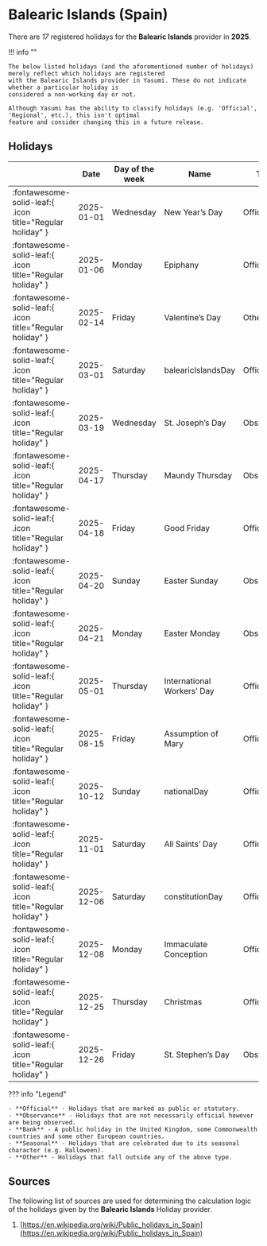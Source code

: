 # Balearic Islands (Spain)

There are _17_ registered holidays for the **Balearic Islands** provider in **2025**.

!!! info ""

    The below listed holidays (and the aforementioned number of holidays) merely reflect which holidays are registered
    with the Balearic Islands provider in Yasumi. These do not indicate whether a particular holiday is
    considered a non-working day or not.

    Although Yasumi has the ability to classify holidays (e.g. 'Official', 'Regional', etc.), this isn't optimal
    feature and consider changing this in a future release.

## Holidays

|     | Date | Day of the week | Name | Type |
| --- | ---- | --------------- | ---- | ---- |
| :fontawesome-solid-leaf:{ .icon title="Regular holiday" } | 2025-01-01 | Wednesday | New Year’s Day | Official |
| :fontawesome-solid-leaf:{ .icon title="Regular holiday" } | 2025-01-06 | Monday | Epiphany | Official |
| :fontawesome-solid-leaf:{ .icon title="Regular holiday" } | 2025-02-14 | Friday | Valentine’s Day | Other |
| :fontawesome-solid-leaf:{ .icon title="Regular holiday" } | 2025-03-01 | Saturday | balearicIslandsDay | Official |
| :fontawesome-solid-leaf:{ .icon title="Regular holiday" } | 2025-03-19 | Wednesday | St. Joseph’s Day | Observance |
| :fontawesome-solid-leaf:{ .icon title="Regular holiday" } | 2025-04-17 | Thursday | Maundy Thursday | Observance |
| :fontawesome-solid-leaf:{ .icon title="Regular holiday" } | 2025-04-18 | Friday | Good Friday | Official |
| :fontawesome-solid-leaf:{ .icon title="Regular holiday" } | 2025-04-20 | Sunday | Easter Sunday | Observance |
| :fontawesome-solid-leaf:{ .icon title="Regular holiday" } | 2025-04-21 | Monday | Easter Monday | Observance |
| :fontawesome-solid-leaf:{ .icon title="Regular holiday" } | 2025-05-01 | Thursday | International Workers’ Day | Official |
| :fontawesome-solid-leaf:{ .icon title="Regular holiday" } | 2025-08-15 | Friday | Assumption of Mary | Official |
| :fontawesome-solid-leaf:{ .icon title="Regular holiday" } | 2025-10-12 | Sunday | nationalDay | Official |
| :fontawesome-solid-leaf:{ .icon title="Regular holiday" } | 2025-11-01 | Saturday | All Saints’ Day | Official |
| :fontawesome-solid-leaf:{ .icon title="Regular holiday" } | 2025-12-06 | Saturday | constitutionDay | Official |
| :fontawesome-solid-leaf:{ .icon title="Regular holiday" } | 2025-12-08 | Monday | Immaculate Conception | Official |
| :fontawesome-solid-leaf:{ .icon title="Regular holiday" } | 2025-12-25 | Thursday | Christmas | Official |
| :fontawesome-solid-leaf:{ .icon title="Regular holiday" } | 2025-12-26 | Friday | St. Stephen’s Day | Observance |

??? info "Legend"

    - **Official** - Holidays that are marked as public or statutory.
    - **Observance** - Holidays that are not necessarily official however are being observed.
    - **Bank** - A public holiday in the United Kingdom, some Commonwealth countries and some other European countries.
    - **Seasonal** - Holidays that are celebrated due to its seasonal character (e.g. Halloween).
    - **Other** - Holidays that fall outside any of the above type.

## Sources

The following list of sources are used for determining the calculation logic of
the holidays given by the **Balearic Islands** Holiday provider.


1. [https://en.wikipedia.org/wiki/Public_holidays_in_Spain](https://en.wikipedia.org/wiki/Public_holidays_in_Spain)
   